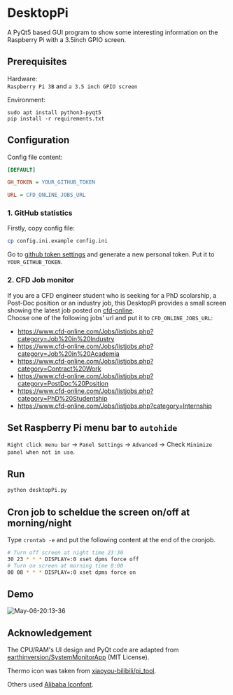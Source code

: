 DesktopPi
========
A PyQt5 based GUI program to show some interesting information on the Raspberry Pi with a 3.5inch GPIO screen.

## Prerequisites
Hardware:  
`Raspberry Pi 3B` and `a 3.5 inch GPIO screen`

Environment:
```
sudo apt install python3-pyqt5
pip install -r requirements.txt
```

## Configuration

Config file content:
```ini
[DEFAULT]

GH_TOKEN = YOUR_GITHUB_TOKEN

URL = CFD_ONLINE_JOBS_URL
```

### 1. GitHub statistics
Firstly, copy config file:
```sh
cp config.ini.example config.ini
```

Go to [github token settings](https://github.com/settings/tokens) and generate a new personal token. Put it to  `YOUR_GITHUB_TOKEN`.

### 2. CFD Job monitor
If you are a CFD engineer student who is seeking for a PhD scolarship, a Post-Doc position or an industry job, this DesktopPi provides a small screen showing the latest
job posted on [cfd-online](https://www.cfd-online.com/Jobs/listjobs.php).  
Choose one of the following jobs' url and put it to `CFD_ONLINE_JOBS_URL`:
- https://www.cfd-online.com/Jobs/listjobs.php?category=Job%20in%20Industry
- https://www.cfd-online.com/Jobs/listjobs.php?category=Job%20in%20Academia
- https://www.cfd-online.com/Jobs/listjobs.php?category=Contract%20Work
- https://www.cfd-online.com/Jobs/listjobs.php?category=PostDoc%20Position
- https://www.cfd-online.com/Jobs/listjobs.php?category=PhD%20Studentship
- https://www.cfd-online.com/Jobs/listjobs.php?category=Internship

## Set Raspberry Pi menu bar to `autohide`
`Right click menu bar` -> `Panel Settings` -> `Advanced` -> Check `Minimize panel when not in use`.

## Run
```sh
python desktopPi.py
```

## Cron job to scheldue the screen on/off at morning/night
Type `crontab -e` and put the following content at the end of the cronjob.
```sh
# Turn off screen at night time 23:30
30 23 * * * DISPLAY=:0 xset dpms force off
# Turn on screen at morning time 8:00
00 08 * * * DISPLAY=:0 xset dpms force on
```

## Demo
![May-06-20:13-36](https://user-images.githubusercontent.com/7792396/236623411-91aac2ff-78cb-44dd-8530-1f960a6cef1e.png)

## Acknowledgement
The CPU/RAM's UI design and PyQt code are adapted from [earthinversion/SystemMonitorApp](https://github.com/earthinversion/SystemMonitorApp.git) (MIT License).  

Thermo icon was taken from [xiaoyou-bilibili/pi_tool](https://github.com/xiaoyou-bilibili/pi_tool.git).  

Others used [Alibaba Iconfont](https://www.iconfont.cn/).

